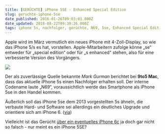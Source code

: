 ```yaml
---
title: [GERÜCHTE] iPhone 5SE - Enhanced Special Edition
slug: geruchte-iphone-5se
date_published: 2016-01-26T09:03:01.000Z
date_updated: 2018-08-22T09:39:26.000Z
tags: iphone 5s, nachfolger, gerüchte, N69, 5se, Enhanced Special Edition, iPhone 5se
---
```


Apple wird im März vermutlich ein neues iPhone mit 4-Zoll-Display, so wie das iPhone 5/s es hat, vorstellen. Apple-Mitarbeitern zufolge könne „se“ entweder für „special edition“ oder für „s enhanced“ stehen, also für eine verbesserte Version des Vorgängers. 

![](http://thafaker.de/content/images/2016/01/5se.JPG)

Der als zuverlässige Quelle bekannte *Mark Gurman* berichtet bei **9to5 Mac**, dass das aktuelle iPhone 5s einen Nachfolger erhalten soll. Der interne Codename laute „N69“, voraussichtlich werde das Smartphone als iPhone 5se in den Handel kommen.

Äußerlich soll das iPhone 5se dem 2013 vorgestellten 5s ähneln, die verbaute Hard- und Software sei allerdings ein deutliches Upgrade und orientiere sich am iPhone 6.  ([via](http://www.sueddeutsche.de/digital/news-zu-iphone-ipad-und-apple-watch-neues-iphone-soll-im-maerz-vorgestellt-werden-1.2075840))

Vielleicht ist das Gerücht [über ein eventuelles iPhone 6c](__GHOST_URL__/geruchte-iphone-6c-noch-dieses-jahr/) ja doch gar nicht so falsch - nur meint es ein iPhone 5SE?
